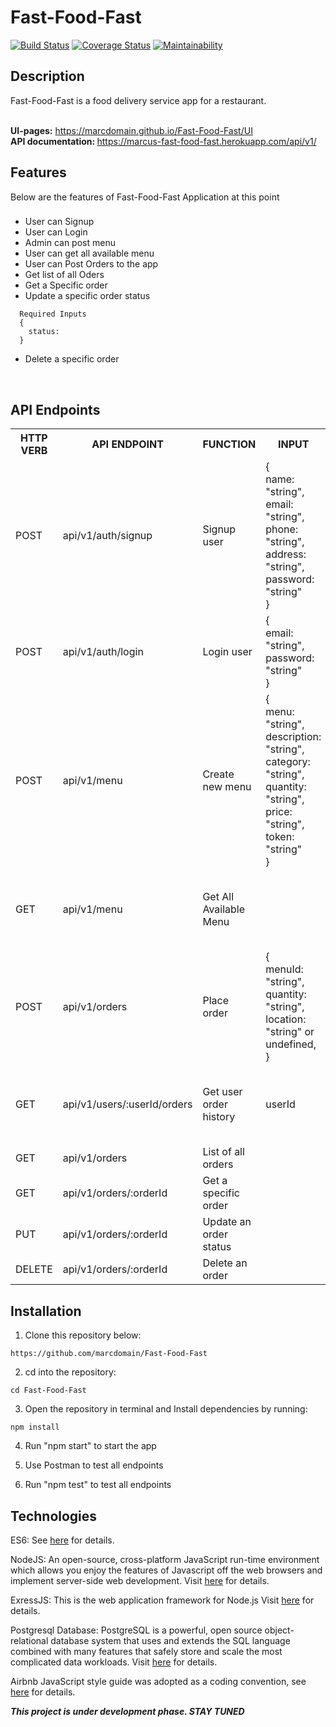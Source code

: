 # Fast-Food-Fast
[![Build Status](https://travis-ci.org/marcdomain/Fast-Food-Fast.svg?branch=develop)](https://travis-ci.org/marcdomain/Fast-Food-Fast) [![Coverage Status](https://coveralls.io/repos/github/marcdomain/Fast-Food-Fast/badge.svg?branch=develop)](https://coveralls.io/github/marcdomain/Fast-Food-Fast?branch=develop) [![Maintainability](https://api.codeclimate.com/v1/badges/2d74b6d3d4da8005455f/maintainability)](https://codeclimate.com/github/marcdomain/Fast-Food-Fast/maintainability)

## Description
Fast-Food-Fast​ is a food delivery service app for a restaurant.

<br/><b>UI-pages:</b> https://marcdomain.github.io/Fast-Food-Fast/UI
 <br/><b> API documentation: </b> https://marcus-fast-food-fast.herokuapp.com/api/v1/

## Features
Below are the features of Fast-Food-Fast Application at this point


###
- User can Signup <br>
- User can Login <br>
- Admin can post menu <br>
- User can get all available menu <br>
- User can Post Orders to the app <br>
- Get list of all Oders<br/>
- Get a Specific order<br/>
- Update a specific order status
```
  Required Inputs
  {
    status:
  }
```
- Delete a specific order
<br/>

## API Endpoints

<table>

<tr><th>HTTP VERB</th><th>API ENDPOINT</th><th>FUNCTION</th><th>INPUT</th><th>OUTPUT</th></tr>

<tr>
<td>POST</td> <td>api/v1/auth/signup</td>  <td>Signup user</td>
<td>
{<br> name: "string",<br>email: "string",<br>phone: "string",<br> address: "string",<br>password: "string"<br>}
</td>
<td>
{<br> message: "string",<br>grabYourToken: "string"<br>}
</td>
</tr>

<tr>
<td>POST</td> <td>api/v1/auth/login</td>  <td>Login user</td>
<td>
{<br> email: "string",<br>password: "string"<br>}
</td>
<td>
{<br> message: "string",<br>grabYourToken: "string"<br>}
</td>
</tr>

<tr>
<td>POST</td> <td>api/v1/menu</td>  <td>Create new menu</td>
<td>
{<br> menu: "string",<br>description: "string",<br>category: "string",<br>quantity: "string",<br>price: "string", <br>token: "string"<br>}
</td>
<td>{<br>message: "string"<br>menu: {object}<br>}</td>
</tr>

<tr>
<td>GET</td> <td>api/v1/menu</td>  <td>Get All Available Menu</td>
<td></td>
<td>{<br>message: "string"<br>allMenu: {object}<br>}</td>
</tr>

<tr><td>POST</td> <td>api/v1/orders</td>  <td>Place order</td>
<td>{<br>menuId: "string",<br>quantity: "string",<br>location: "string" or undefined,<br>}</td>
<td>{<br>message: "string"<br>}</td>
</tr>

<tr>
<td>GET</td> <td>api/v1/users/:userId/orders</td>  <td>Get user order history</td>
<td>userId</td>
<td>{<br>message: "string"<br>orderHistory: {object}<br>}</td>
</tr>

<tr><td>GET</td> <td>api/v1/orders</td>  <td>List of all orders</td> <td></td> <td></td></tr>

<tr><td>GET</td> <td>api/v1/orders/:orderId</td>  <td>Get a specific order</td> <td></td> <td></td></tr>

<tr><td>PUT</td> <td>api/v1/orders/:orderId</td> <td>Update an order status</td> <td></td> <td></td></tr>

<tr><td>DELETE</td> <td>api/v1/orders/:orderId</td> <td>Delete an order</td> <td></td> <td></td></tr>

</table>

## Installation
1. Clone this repository below:
```
https://github.com/marcdomain/Fast-Food-Fast
```
2. cd into the repository:
```
cd Fast-Food-Fast
```
3. Open the repository in terminal and Install dependencies by running:
```
npm install
```
4. Run "npm start" to start the app

5. Use Postman to test all endpoints

6. Run "npm test" to test all endpoints


## Technologies

ES6: See [here](https://en.wikipedia.org/wiki/ECMAScript) for details.

NodeJS: An open-source, cross-platform JavaScript run-time environment which allows you enjoy the features of Javascript off the web browsers and implement server-side web development. Visit [here](https://nodejs.org/en/) for details.

ExressJS: This is the web application framework for Node.js Visit [here](https://expressjs.com) for details.

Postgresql Database: PostgreSQL is a powerful, open source object-relational database system that uses and extends the SQL language combined with many features that safely store and scale the most complicated data workloads. Visit [here](https://www.postgresql.org/docs) for details.

Airbnb JavaScript style guide was adopted as a coding convention, see [here](https://github.com/airbnb/javascript) for details.


**_This project is under development phase. STAY TUNED_**
